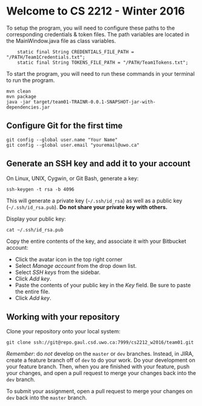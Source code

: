 # Welcome to CS 2212 - Winter 2016

To setup the program, you will need to configure these paths to the corresponding credentials & token files.
The path variables are located in the MainWindow.java file as class variables.

```
	static final String CREDENTIALS_FILE_PATH = "/PATH/Team1Credentials.txt";
	static final String TOKENS_FILE_PATH = "/PATH/Team1Tokens.txt";
```

To start the program, you will need to run these commands in your terminal to run the program.

```
mvn clean
mvn package
java -jar target/team01-TRAINR-0.0.1-SNAPSHOT-jar-with-dependencies.jar
```

## Configure Git for the first time

```
git config --global user.name "Your Name"
git config --global user.email "youremail@uwo.ca"
```


## Generate an SSH key and add it to your account

On Linux, UNIX, Cygwin, or Git Bash, generate a key:

```
ssh-keygen -t rsa -b 4096
```

This will generate a private key (`~/.ssh/id_rsa`) as well as a public key (`~/.ssh/id_rsa.pub`).
**Do not share your private key with others.**

Display your public key:

```
cat ~/.ssh/id_rsa.pub
```

Copy the entire contents of the key, and associate it with your Bitbucket account:

* Click the avatar icon in the top right corner
* Select *Manage account* from the drop down list.
* Select *SSH keys* from the sidebar.
* Click *Add key*.
* Paste the contents of your public key in the *Key* field.  Be sure to paste the entire file.
* Click *Add key*.

## Working with your repository

Clone your repository onto your local system:

```
git clone ssh://git@repo.gaul.csd.uwo.ca:7999/cs2212_w2016/team01.git
```

*Remember*: do *not* develop on the `master` or `dev` branches.  Instead, in
JIRA, create a feature branch off of `dev` to do your work.  Do your
development on your feature branch.  Then, when you are finished with your
feature, push your changes, and open a pull request to merge your changes back
into the `dev` branch.

To submit your assignment, open a pull request to merge your changes on `dev`
back into the `master` branch.
